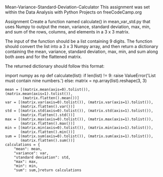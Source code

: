 Mean-Variance-Standard-Deviation-Calculator
This assignment was set within the Data Analysis with Python Projects on freeCodeCamp.org

Assignment
Create a function named calculate() in mean_var_std.py that uses Numpy to output the mean, variance, standard deviation, max, min, and sum of the rows, columns, and elements in a 3 x 3 matrix.

The input of the function should be a list containing 9 digits. The function should convert the list into a 3 x 3 Numpy array, and then return a dictionary containing the mean, variance, standard deviation, max, min, and sum along both axes and for the flattened matrix.

The returned dictionary should follow this format:

import numpy as np
def calculate(list):
    if len(list) != 9:
        raise ValueError('List must contain nine numbers.')
    else:
        matrix = np.array(list).reshape(3, 3)
    
    mean = [(matrix.mean(axis=0).tolist()), (matrix.mean(axis=1).tolist()),
            (matrix.flatten().mean())]
    var = [(matrix.var(axis=0).tolist()), (matrix.var(axis=1).tolist()),
           (matrix.flatten().var())]
    std = [(matrix.std(axis=0).tolist()), (matrix.std(axis=1).tolist()),
           (matrix.flatten().std())]
    max = [(matrix.max(axis=0).tolist()), (matrix.max(axis=1).tolist()),
           (matrix.flatten().max())]
    min = [(matrix.min(axis=0).tolist()), (matrix.min(axis=1).tolist()),
           (matrix.flatten().min())]
    sum = [(matrix.sum(axis=0).tolist()), (matrix.sum(axis=1).tolist()),
           (matrix.flatten().sum())]
    calculations = {
        "mean": mean,
        "variance": var,
        "standard deviation": std,
        "max": max,
        "min": min,
        "sum": sum,}return calculations
